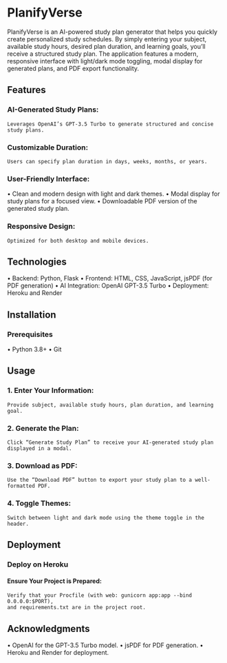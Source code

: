 # PlanifyVerse

PlanifyVerse is an AI-powered study plan generator that helps you quickly create personalized study schedules. By simply entering your subject, available study hours, desired plan duration, and learning goals, you’ll receive a structured study plan. The application features a modern, responsive interface with light/dark mode toggling, modal display for generated plans, and PDF export functionality.

## Features
###     AI-Generated Study Plans:
    Leverages OpenAI’s GPT-3.5 Turbo to generate structured and concise study plans.

###	    Customizable Duration:
    Users can specify plan duration in days, weeks, months, or years.

###     User-Friendly Interface:
•	Clean and modern design with light and dark themes.
•	Modal display for study plans for a focused view.
•	Downloadable PDF version of the generated study plan.

###     Responsive Design:
    Optimized for both desktop and mobile devices.

## Technologies
•	Backend: Python, Flask
•	Frontend: HTML, CSS, JavaScript, jsPDF (for PDF generation)
•	AI Integration: OpenAI GPT-3.5 Turbo
•	Deployment: Heroku and Render

## Installation
###     Prerequisites
•	Python 3.8+
•	Git

## Usage
###	1.	Enter Your Information:
	Provide subject, available study hours, plan duration, and learning goal.
###	2.	Generate the Plan:
    Click “Generate Study Plan” to receive your AI-generated study plan displayed in a modal.
###	3.	Download as PDF:
    Use the “Download PDF” button to export your study plan to a well-formatted PDF.
###	4.	Toggle Themes:
   	Switch between light and dark mode using the theme toggle in the header.

## Deployment
###     Deploy on Heroku
####	Ensure Your Project is Prepared:
	Verify that your Procfile (with web: gunicorn app:app --bind 0.0.0.0:$PORT), 
    and requirements.txt are in the project root.

## Acknowledgments
•	OpenAI for the GPT-3.5 Turbo model.
•	jsPDF for PDF generation.
•	Heroku and Render for deployment.
